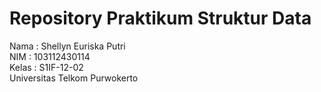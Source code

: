 # Repository Praktikum Struktur Data

Nama : Shellyn Euriska Putri
<br>NIM : 103112430114
<br>Kelas : S1IF-12-02
<br>Universitas Telkom Purwokerto